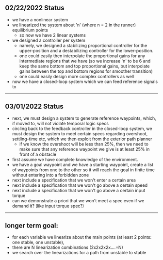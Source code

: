 ## 02/22/2022  Status
- we have a nonlinear system
- we linearized the system about 'n' (where n = 2 in the runner) equilibrium points
    - so now we have 2 linear systems
- we designed a controller per system
    - namely, we designed a stabilizing proportional controller for the upper-position and 
    a destabilizing controller for the lower-position.
    - one could easily then interpolate the proportional gains for any intermediate regions
    that we have (so we increase 'n' to be 6 and keep the same bottom and top proportional 
    gains, but interpolate gains between the top and bottom regions for smoother transition)
    - one could easily design more complex controllers as well
- now we have a closed-loop system which we can feed reference signals to

----------------------

## 03/01/2022  Status
- next, we must design a system to generate reference waypoints, which, if moved to, will
not violate temporal logic specs
- circling back to the feedback controller in the closed-loop system, we must design the 
system to meet certain specs regarding overshoot, settling-time etc, which we then exploit
from the exterior path planner
  - if we know the overshoot will be less than 25%, then we need to make sure that any 
  reference waypoint we give is at least 25% in front of a obstacle
- first assume we have complete knowledge of the environment.
- we have a goal waypoint and we have a starting waypoint, create a list of waypoints from 
one to the other so it will reach the goal in finite time without entering into a forbidden
zone
- next include a specification that we won't enter a certain area
- next include a specification that we won't go above a certain speed
- next include a specification that we won't go above a certain input torque
- can we demonstrate a priori that we won't meet a spec even if we demand it? (like input torque spec?)

-----------------
## longer term goal:
- for each variable we linearize about the main points (at least 2 points: one stable, one unstable), 
- there are N linearization combinations (2x2x2x2x....=N)
- we search over the linearizations for a path from unstable to stable